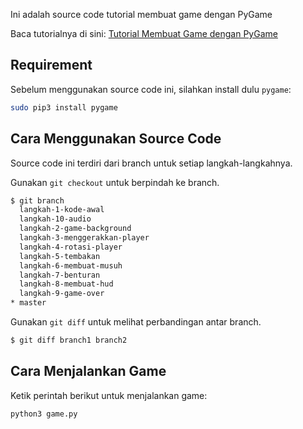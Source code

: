 Ini adalah source code tutorial membuat game dengan PyGame

Baca tutorialnya di sini: [Tutorial Membuat Game dengan PyGame](https://www.petanikode.com/pygame-untuk-pemula/)

## Requirement

Sebelum menggunakan source code ini, silahkan install dulu `pygame`:

```bash
sudo pip3 install pygame
```

## Cara Menggunakan Source Code

Source code ini terdiri dari branch untuk setiap langkah-langkahnya.

Gunakan `git checkout` untuk berpindah ke branch.

```bash
$ git branch 
  langkah-1-kode-awal
  langkah-10-audio
  langkah-2-game-background
  langkah-3-menggerakkan-player
  langkah-4-rotasi-player
  langkah-5-tembakan
  langkah-6-membuat-musuh
  langkah-7-benturan
  langkah-8-membuat-hud
  langkah-9-game-over
* master
```

Gunakan `git diff` untuk melihat perbandingan antar branch.

```bash
$ git diff branch1 branch2
```


## Cara Menjalankan Game

Ketik perintah berikut untuk menjalankan game:

```bash
python3 game.py
```
